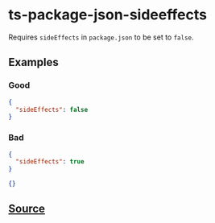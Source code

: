 # ts-package-json-sideeffects

Requires `sideEffects` in `package.json` to be set to `false`.

## Examples

### Good

```json
{
  "sideEffects": false
}
```

### Bad

```json
{
  "sideEffects": true
}
```

```json
{}
```

## [Source](https://azuresdkspecs.z5.web.core.windows.net/TypeScriptSpec.html#ts-package-json-sideeffects)
